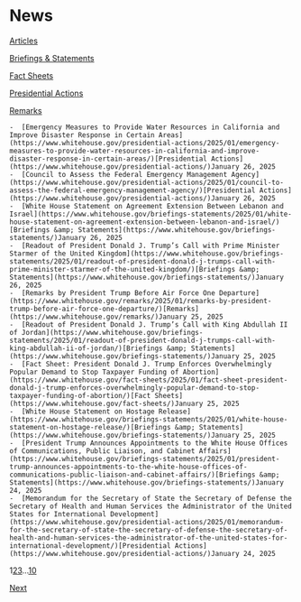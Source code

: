 # 					News				

[Articles](/articles/)

[Briefings &amp; Statements](/briefings-statements/)

[Fact Sheets](/fact-sheets/)

[Presidential Actions](/presidential-actions/)

[Remarks](/remarks/)

    -  [Emergency Measures to Provide Water Resources in California and Improve Disaster Response in Certain Areas](https://www.whitehouse.gov/presidential-actions/2025/01/emergency-measures-to-provide-water-resources-in-california-and-improve-disaster-response-in-certain-areas/)[Presidential Actions](https://www.whitehouse.gov/presidential-actions/)January 26, 2025 
    -  [Council to Assess the Federal Emergency Management Agency](https://www.whitehouse.gov/presidential-actions/2025/01/council-to-assess-the-federal-emergency-management-agency/)[Presidential Actions](https://www.whitehouse.gov/presidential-actions/)January 26, 2025 
    -  [White House Statement on Agreement Extension Between Lebanon and Israel](https://www.whitehouse.gov/briefings-statements/2025/01/white-house-statement-on-agreement-extension-between-lebanon-and-israel/)[Briefings &amp; Statements](https://www.whitehouse.gov/briefings-statements/)January 26, 2025 
    -  [Readout of President Donald J. Trump’s Call with Prime Minister Starmer of the United Kingdom](https://www.whitehouse.gov/briefings-statements/2025/01/readout-of-president-donald-j-trumps-call-with-prime-minister-starmer-of-the-united-kingdom/)[Briefings &amp; Statements](https://www.whitehouse.gov/briefings-statements/)January 26, 2025 
    -  [Remarks by President Trump Before Air Force One Departure](https://www.whitehouse.gov/remarks/2025/01/remarks-by-president-trump-before-air-force-one-departure/)[Remarks](https://www.whitehouse.gov/remarks/)January 25, 2025 
    -  [Readout of President Donald J. Trump’s Call with King Abdullah II of Jordan](https://www.whitehouse.gov/briefings-statements/2025/01/readout-of-president-donald-j-trumps-call-with-king-abdullah-ii-of-jordan/)[Briefings &amp; Statements](https://www.whitehouse.gov/briefings-statements/)January 25, 2025 
    -  [Fact Sheet: President Donald J. Trump Enforces Overwhelmingly Popular Demand to Stop Taxpayer Funding of Abortion](https://www.whitehouse.gov/fact-sheets/2025/01/fact-sheet-president-donald-j-trump-enforces-overwhelmingly-popular-demand-to-stop-taxpayer-funding-of-abortion/)[Fact Sheets](https://www.whitehouse.gov/fact-sheets/)January 25, 2025 
    -  [White House Statement on Hostage Release](https://www.whitehouse.gov/briefings-statements/2025/01/white-house-statement-on-hostage-release/)[Briefings &amp; Statements](https://www.whitehouse.gov/briefings-statements/)January 25, 2025 
    -  [President Trump Announces Appointments to the White House Offices of Communications, Public Liaison, and Cabinet Affairs](https://www.whitehouse.gov/briefings-statements/2025/01/president-trump-announces-appointments-to-the-white-house-offices-of-communications-public-liaison-and-cabinet-affairs/)[Briefings &amp; Statements](https://www.whitehouse.gov/briefings-statements/)January 24, 2025 
    -  [Memorandum for the Secretary of State the Secretary of Defense the Secretary of Health and Human Services the Administrator of the United States for International Development](https://www.whitehouse.gov/presidential-actions/2025/01/memorandum-for-the-secretary-of-state-the-secretary-of-defense-the-secretary-of-health-and-human-services-the-administrator-of-the-united-states-for-international-development/)[Presidential Actions](https://www.whitehouse.gov/presidential-actions/)January 24, 2025 

1[2](https://www.whitehouse.gov/news/page/2/)[3](https://www.whitehouse.gov/news/page/3/)…[10](https://www.whitehouse.gov/news/page/10/)

[Next](https://www.whitehouse.gov/news/page/2/)
